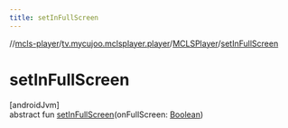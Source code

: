 ```yaml
---
title: setInFullScreen
---
```

//[mcls-player](../../../index.html)/[tv.mycujoo.mclsplayer.player](../index.html)/[MCLSPlayer](index.html)/[setInFullScreen](set-in-full-screen.html)



# setInFullScreen



[androidJvm]\
abstract fun [setInFullScreen](set-in-full-screen.html)(onFullScreen: [Boolean](https://kotlinlang.org/api/latest/jvm/stdlib/kotlin/-boolean/index.html))




